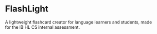 # FlashLight
 A lightweight flashcard creator for language learners and students, made for the IB HL CS internal assessment.
